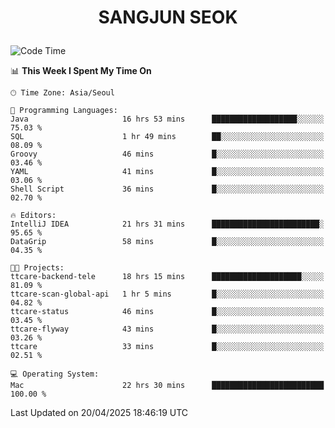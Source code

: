 <h1>
 <p align="center">
   SANGJUN SEOK
 </p>
</h1>

<!--START_SECTION:waka-->
![Code Time](http://img.shields.io/badge/Code%20Time-4%2C265%20hrs%202%20mins-blue)

📊 **This Week I Spent My Time On** 

```text
🕑︎ Time Zone: Asia/Seoul

💬 Programming Languages: 
Java                     16 hrs 53 mins      ███████████████████░░░░░░   75.03 % 
SQL                      1 hr 49 mins        ██░░░░░░░░░░░░░░░░░░░░░░░   08.09 % 
Groovy                   46 mins             █░░░░░░░░░░░░░░░░░░░░░░░░   03.46 % 
YAML                     41 mins             █░░░░░░░░░░░░░░░░░░░░░░░░   03.06 % 
Shell Script             36 mins             █░░░░░░░░░░░░░░░░░░░░░░░░   02.70 % 

🔥 Editors: 
IntelliJ IDEA            21 hrs 31 mins      ████████████████████████░   95.65 % 
DataGrip                 58 mins             █░░░░░░░░░░░░░░░░░░░░░░░░   04.35 % 

🐱‍💻 Projects: 
ttcare-backend-tele      18 hrs 15 mins      ████████████████████░░░░░   81.09 % 
ttcare-scan-global-api   1 hr 5 mins         █░░░░░░░░░░░░░░░░░░░░░░░░   04.82 % 
ttcare-status            46 mins             █░░░░░░░░░░░░░░░░░░░░░░░░   03.45 % 
ttcare-flyway            43 mins             █░░░░░░░░░░░░░░░░░░░░░░░░   03.26 % 
ttcare                   33 mins             █░░░░░░░░░░░░░░░░░░░░░░░░   02.51 % 

💻 Operating System: 
Mac                      22 hrs 30 mins      █████████████████████████   100.00 % 
```


 Last Updated on 20/04/2025 18:46:19 UTC
<!--END_SECTION:waka-->
